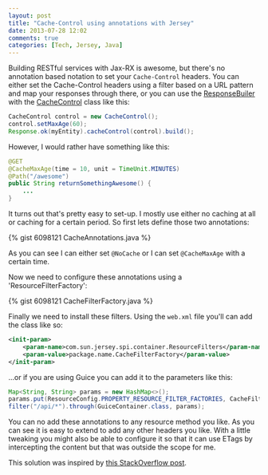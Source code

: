 ```yaml
---
layout: post
title: "Cache-Control using annotations with Jersey"
date: 2013-07-28 12:02
comments: true
categories: [Tech, Jersey, Java]
---
```

Building RESTful services with Jax-RX is awesome, but there's no annotation based notation to set your `Cache-Control` headers. You can either set the Cache-Control headers using a filter based on a URL pattern and map your responses through there, or you can use the [ResponseBuiler](http://jersey.java.net/nonav/apidocs/1.12/jersey/javax/ws/rs/core/Response.ResponseBuilder.html) with the [CacheControl](http://jersey.java.net/nonav/apidocs/1.12/jersey/javax/ws/rs/core/CacheControl.html) class like this:

```java
CacheControl control = new CacheControl();
control.setMaxAge(60);
Response.ok(myEntity).cacheControl(control).build();
```

However, I would rather have something like this:

```java
@GET
@CacheMaxAge(time = 10, unit = TimeUnit.MINUTES)
@Path("/awesome")
public String returnSomethingAwesome() {
	...
}
```

It turns out that's pretty easy to set-up. I mostly use either no caching at all or caching for a certain period. So first lets define those two annotations:

{% gist 6098121 CacheAnnotations.java %}

As you can see I can either set `@NoCache` or I can set `@CacheMaxAge` with a certain time.

Now we need to configure these annotations using a 'ResourceFilterFactory': 

{% gist 6098121 CacheFilterFactory.java %}

Finally we need to install these filters. Using the `web.xml` file you'll can add the class like so:

```xml
<init-param>
    <param-name>com.sun.jersey.spi.container.ResourceFilters</param-name>
    <param-value>package.name.CacheFilterFactory</param-value>
</init-param>
```

...or if you are using Guice you can add it to the parameters like this:

```java
Map<String, String> params = new HashMap<>();
params.put(ResourceConfig.PROPERTY_RESOURCE_FILTER_FACTORIES, CacheFilterFactory.class.getName());
filter("/api/*").through(GuiceContainer.class, params);
```

You can no add these annotations to any resource method you like. As you can see it is easy to extend to add any other headers you like. With a little tweaking you might also be able to configure it so that it can use ETags by intercepting the content but that was outside the scope for me. 

This solution was inspired by [this StackOverflow post](http://stackoverflow.com/questions/10934316/jersey-default-cache-control-to-no-cache).